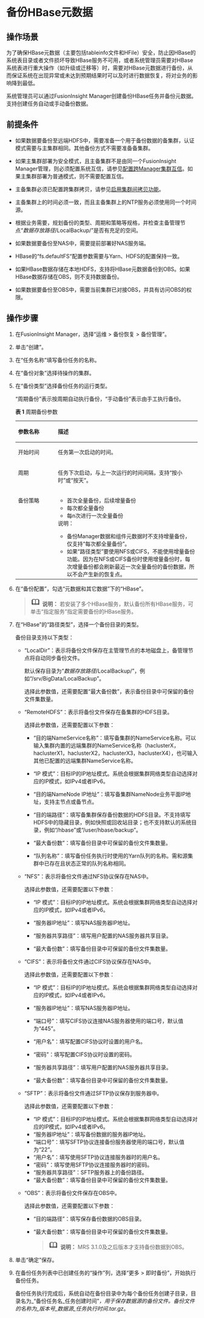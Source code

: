 # 备份HBase元数据<a name="admin_guide_000204"></a>

## 操作场景<a name="zh-cn_topic_0263899648_sbf7de999ef6f4ec7ada122bb4f6bbc39"></a>

为了确保HBase元数据（主要包括tableinfo文件和HFile）安全，防止因HBase的系统表目录或者文件损坏导致HBase服务不可用，或者系统管理员需要对HBase系统表进行重大操作（如升级或迁移等）时，需要对HBase元数据进行备份，从而保证系统在出现异常或未达到预期结果时可以及时进行数据恢复，将对业务的影响降到最低。

系统管理员可以通过FusionInsight Manager创建备份HBase任务并备份元数据。支持创建任务自动或手动备份数据。

## 前提条件<a name="zh-cn_topic_0263899648_s1b2b090a07e447b58ba4e60370d64404"></a>

-   如果数据要备份至远端HDFS中，需要准备一个用于备份数据的备集群，认证模式需要与主集群相同。其他备份方式不需要准备备集群。

-   如果主集群部署为安全模式，且主备集群不是由同一个FusionInsight Manager管理，则必须配置系统互信，请参见[配置跨Manager集群互信](配置跨Manager集群互信.md#admin_guide_000177)。如果主集群部署为普通模式，则不需要配置互信。

-   主备集群必须已配置跨集群拷贝，请参见[启用集群间拷贝功能](启用集群间拷贝功能.md#admin_guide_000200)。

-   主备集群上的时间必须一致，而且主备集群上的NTP服务必须使用同一个时间源。

-   根据业务需要，规划备份的类型、周期和策略等规格，并检查主备管理节点“_数据存放路径_/LocalBackup/”是否有充足的空间。

-   如果数据要备份至NAS中，需要提前部署好NAS服务端。
-   HBase的“fs.defaultFS“配置参数需要与Yarn、HDFS的配置保持一致。
-   如果HBase数据存储在本地HDFS，支持将HBase元数据备份到OBS。如果HBase数据存储在OBS，则不支持数据备份。
-   如果数据要备份至OBS中，需要当前集群已对接OBS，并具有访问OBS的权限。

## 操作步骤<a name="zh-cn_topic_0263899648_section113171425171914"></a>

1.  在FusionInsight Manager，选择“运维 \> 备份恢复 \> 备份管理”。
2.  单击“创建”。
3.  在“任务名称”填写备份任务的名称。
4.  在“备份对象”选择待操作的集群。
5.  在“备份类型”选择备份任务的运行类型。

    “周期备份”表示按周期自动执行备份，“手动备份”表示由手工执行备份。

    **表 1**  周期备份参数

    <a name="zh-cn_topic_0263899648_zh-cn_topic_0165590410_table193081738154917"></a>
    <table><thead align="left"><tr id="zh-cn_topic_0263899648_zh-cn_topic_0165590410_row430813818490"><th class="cellrowborder" valign="top" width="21.84%" id="mcps1.2.3.1.1"><p id="zh-cn_topic_0263899648_zh-cn_topic_0165590410_p113081938184918"><a name="zh-cn_topic_0263899648_zh-cn_topic_0165590410_p113081938184918"></a><a name="zh-cn_topic_0263899648_zh-cn_topic_0165590410_p113081938184918"></a>参数名称</p>
    </th>
    <th class="cellrowborder" valign="top" width="78.16%" id="mcps1.2.3.1.2"><p id="zh-cn_topic_0263899648_zh-cn_topic_0165590410_p173081538114915"><a name="zh-cn_topic_0263899648_zh-cn_topic_0165590410_p173081538114915"></a><a name="zh-cn_topic_0263899648_zh-cn_topic_0165590410_p173081538114915"></a>描述</p>
    </th>
    </tr>
    </thead>
    <tbody><tr id="zh-cn_topic_0263899648_zh-cn_topic_0165590410_row18308838144917"><td class="cellrowborder" valign="top" width="21.84%" headers="mcps1.2.3.1.1 "><p id="zh-cn_topic_0263899648_zh-cn_topic_0165590410_p030893804920"><a name="zh-cn_topic_0263899648_zh-cn_topic_0165590410_p030893804920"></a><a name="zh-cn_topic_0263899648_zh-cn_topic_0165590410_p030893804920"></a>开始时间</p>
    </td>
    <td class="cellrowborder" valign="top" width="78.16%" headers="mcps1.2.3.1.2 "><p id="zh-cn_topic_0263899648_zh-cn_topic_0165590410_p103081838144917"><a name="zh-cn_topic_0263899648_zh-cn_topic_0165590410_p103081838144917"></a><a name="zh-cn_topic_0263899648_zh-cn_topic_0165590410_p103081838144917"></a>任务第一次启动的时间。</p>
    </td>
    </tr>
    <tr id="zh-cn_topic_0263899648_zh-cn_topic_0165590410_row1530813813494"><td class="cellrowborder" valign="top" width="21.84%" headers="mcps1.2.3.1.1 "><p id="zh-cn_topic_0263899648_zh-cn_topic_0165590410_p1930833815494"><a name="zh-cn_topic_0263899648_zh-cn_topic_0165590410_p1930833815494"></a><a name="zh-cn_topic_0263899648_zh-cn_topic_0165590410_p1930833815494"></a>周期</p>
    </td>
    <td class="cellrowborder" valign="top" width="78.16%" headers="mcps1.2.3.1.2 "><p id="zh-cn_topic_0263899648_zh-cn_topic_0165590410_p7308183834918"><a name="zh-cn_topic_0263899648_zh-cn_topic_0165590410_p7308183834918"></a><a name="zh-cn_topic_0263899648_zh-cn_topic_0165590410_p7308183834918"></a>任务下次启动，与上一次运行的时间间隔，支持“按小时”或“按天”。</p>
    </td>
    </tr>
    <tr id="zh-cn_topic_0263899648_zh-cn_topic_0165590410_row7308103810493"><td class="cellrowborder" valign="top" width="21.84%" headers="mcps1.2.3.1.1 "><p id="zh-cn_topic_0263899648_zh-cn_topic_0165590410_p16308153834910"><a name="zh-cn_topic_0263899648_zh-cn_topic_0165590410_p16308153834910"></a><a name="zh-cn_topic_0263899648_zh-cn_topic_0165590410_p16308153834910"></a>备份策略</p>
    </td>
    <td class="cellrowborder" valign="top" width="78.16%" headers="mcps1.2.3.1.2 "><a name="zh-cn_topic_0263899648_zh-cn_topic_0165590410_ul17277134745017"></a><a name="zh-cn_topic_0263899648_zh-cn_topic_0165590410_ul17277134745017"></a><ul id="zh-cn_topic_0263899648_zh-cn_topic_0165590410_ul17277134745017"><li>首次全量备份，后续增量备份</li><li>每次都全量备份</li><li>每n次进行一次全量备份</li></ul>
    <div class="note" id="zh-cn_topic_0263899648_zh-cn_topic_0165590410_note181551254522"><a name="zh-cn_topic_0263899648_zh-cn_topic_0165590410_note181551254522"></a><a name="zh-cn_topic_0263899648_zh-cn_topic_0165590410_note181551254522"></a><span class="notetitle"> 说明： </span><div class="notebody"><a name="zh-cn_topic_0263899648_zh-cn_topic_0165590410_ul61731492817"></a><a name="zh-cn_topic_0263899648_zh-cn_topic_0165590410_ul61731492817"></a><ul id="zh-cn_topic_0263899648_zh-cn_topic_0165590410_ul61731492817"><li>备份Manager数据和组件元数据时不支持增量备份，仅支持“每次都全量备份”。</li><li>如果“路径类型”要使用NFS或CIFS，不能使用增量备份功能。因为在NFS或CIFS备份时使用增量备份时，每次增量备份都会刷新最近一次全量备份的备份数据，所以不会产生新的恢复点。</li></ul>
    </div></div>
    </td>
    </tr>
    </tbody>
    </table>

6.  在“备份配置”，勾选“元数据和其它数据”下的“HBase”。

    >![](public_sys-resources/icon-note.gif) **说明：** 
    >若安装了多个HBase服务，默认备份所有HBase服务，可单击“指定服务”指定需要备份的HBase服务。

7.  在“HBase”的“路径类型”，选择一个备份目录的类型。

    备份目录支持以下类型：

    -   “LocalDir”：表示将备份文件保存在主管理节点的本地磁盘上，备管理节点将自动同步备份文件。

        默认保存目录为“_数据存放路径_/LocalBackup/”，例如“/srv/BigData/LocalBackup”。

        选择此参数值，还需要配置“最大备份数”，表示备份目录中可保留的备份文件集数量。

    -   “RemoteHDFS”：表示将备份文件保存在备集群的HDFS目录。

        选择此参数值，还需要配置以下参数：

        -   “目的端NameService名称”：填写备集群的NameService名称。可以输入集群内置的远端集群的NameService名称（haclusterX，haclusterX1，haclusterX2，haclusterX3，haclusterX4），也可输入其他已配置的远端集群NameService名称。

        -   “IP 模式”：目标IP的IP地址模式。系统会根据集群网络类型自动选择对应的IP模式，如IPv4或者IPv6。
        -   “目的端NameNode IP地址”：填写备集群NameNode业务平面IP地址，支持主节点或备节点。
        -   “目的端路径”：填写备集群保存备份数据的HDFS目录。不支持填写HDFS中的隐藏目录，例如快照或回收站目录；也不支持默认的系统目录，例如“/hbase”或“/user/hbase/backup”。
        -   “最大备份数”：填写备份目录中可保留的备份文件集数量。
        -   “队列名称”：填写备份任务执行时使用的Yarn队列的名称。需和源集群中已存在且状态正常的队列名称相同。

    -   “NFS”：表示将备份文件通过NFS协议保存在NAS中。

        选择此参数值，还需要配置以下参数：

        -   “IP 模式”：目标IP的IP地址模式。系统会根据集群网络类型自动选择对应的IP模式，如IPv4或者IPv6。

        -   “服务器IP地址”：填写NAS服务器IP地址。
        -   “服务器共享路径”：填写用户配置的NAS服务器共享目录。
        -   “最大备份数”：填写备份目录中可保留的备份文件集数量。

    -   “CIFS”：表示将备份文件通过CIFS协议保存在NAS中。

        选择此参数值，还需要配置以下参数：

        -   “IP 模式”：目标IP的IP地址模式。系统会根据集群网络类型自动选择对应的IP模式，如IPv4或者IPv6。

        -   “服务器IP地址”：填写NAS服务器IP地址。
        -   “端口号”：填写CIFS协议连接NAS服务器使用的端口号，默认值为“445”。
        -   “用户名”：填写配置CIFS协议时设置的用户名。
        -   “密码”：填写配置CIFS协议时设置的密码。
        -   “服务器共享路径”：填写用户配置的NAS服务器共享目录。
        -   “最大备份数”：填写备份目录中可保留的备份文件集数量。

    -   “SFTP”：表示将备份文件通过SFTP协议保存到服务器中。

        选择此参数值，还需要配置以下参数：

        -   “IP 模式”：目标IP的IP地址模式。系统会根据集群网络类型自动选择对应的IP模式，如IPv4或者IPv6。
        -   “服务器IP地址”：填写备份数据的服务器IP地址。
        -   “端口号”：填写SFTP协议连接备份服务器使用的端口号，默认值为“22”。
        -   “用户名”：填写使用SFTP协议连接服务器时的用户名。
        -   “密码”：填写使用SFTP协议连接服务器时的密码。
        -   “服务器共享路径”：SFTP服务器上的备份路径。
        -   “最大备份数”：填写备份目录中可保留的备份文件集数量。

    -   “OBS”：表示将备份文件保存在OBS中。

        选择此参数值，还需要配置以下参数：

        -   “目的端路径”：填写保存备份数据的OBS目录。
        -   “最大备份数”：填写备份目录中可保留的备份文件集数量。

            >![](public_sys-resources/icon-note.gif) **说明：** 
            >MRS 3.1.0及之后版本才支持备份数据到OBS。


8.  单击“确定”保存。
9.  在备份任务列表中已创建任务的“操作”列，选择“更多 \> 即时备份”，开始执行备份任务。

    备份任务执行完成后，系统自动在备份目录中为每个备份任务创建子目录，目录名为_“备份任务名\_任务创建时间”_，用于保存数据源的备份文件。备份文件的名称为_版本号\_数据源\_任务执行时间.tar.gz_。



